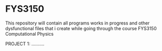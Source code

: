 # FYS3150
This repository will contain all programs works in progress and other dysfunctional files that i create while going through the course FYS3150 Computational Physics



PROJECT 1:
..........
